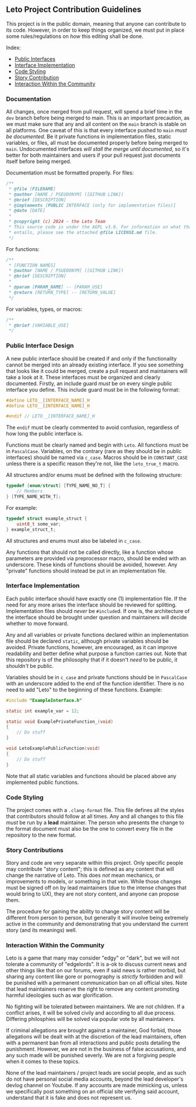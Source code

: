 ## Leto Project Contribution Guidelines
This project is in the public domain, meaning that anyone can contribute to its code. However, in order to keep things organized, we must put in place some rules/regulations on _how_ this editing shall be done.

Index:
- [Public Interfaces](#public-interface-design)
- [Interface Implementation](#interface-implementation)
- [Code Styling](#code-styling)
- [Story Contribution](#story-contributions)
- [Interaction Within the Community](#interaction-within-the-community)

### Documentation
All changes, once merged from pull request, will spend a brief time in the `dev` branch before being merged to main. This is an important precaution, as we must make sure that any and all content on the `main` branch is stable on all platforms. One caveat of this is that every interface pushed to `main` _must be documented_. Be it private functions in implementation files, static variables, or files, all must be documented properly before being merged to `main`. Undocumented interfaces _will stall the merge until documented_, so it's better for both maintainers and users if your pull request just documents itself before being merged.

Documentation must be formatted properly. For files:

```c
/**
 * @file [FILENAME]
 * @author [NAME / PSEUDONYM] ([GITHUB LINK])
 * @brief [DESCRIPTION]
 * @implements [PUBLIC INTERFACE (only for implementation files)]
 * @date [DATE]
 *
 * @copyright (c) 2024 - the Leto Team
 * This source code is under the AGPL v3.0. For information on what that
 * entails, please see the attached @file LICENSE.md file.
 */
```

For functions:

```c
/**
 * [FUNCTION NAMES]
 * @author [NAME / PSUEDONYM] ([GITHUB LINK])
 * @brief [DESCRIPTION]
 * 
 * @param [PARAM_NAME] -- [PARAM_USE]
 * @return [RETURN_TYPE] -- [RETURN_VALUE]
 */
```

For variables, types, or macros:

```c
/**
 * @brief [VARIABLE_USE]
 */
```

### Public Interface Design
A new public interface should be created if and only if the functionality cannot be merged into an already existing interface. If you see something that looks like it could be merged, create a pull request and maintainers will take a look at it. These interfaces must be organized and clearly documented. Firstly, an include guard _must_ be on every single public interface you define. This include guard must be in the following format:

```c
#define LETO__[INTERFACE_NAME]_H
#define LETO__[INTERFACE_NAME]_H

#endif // LETO__[INTERFACE_NAME]_H
```

The `endif` must be clearly commented to avoid confusion, regardless of how long the public interface is.

Functions must be clearly named and begin with `Leto`. All functions must be in `PascalCase`. Variables, on the contrary (rare as they should be in public interfaces) should be named via `c_case`. Macros should be in `CONSTANT_CASE` unless there is a specific reason they're not, like the `leto_true_t` macro.

All structures and/or enums must be defined with the following structure:

```c
typedef [enum/struct] [TYPE_NAME_NO_T] {
    // Members
} [TYPE_NAME_WITH_T];
```

For example:

```c
typedef struct example_struct {
    uint8_t some_var;
} example_struct_t;
```

All structures and enums must also be labeled in `c_case`.

Any functions that should not be called directly, like a function whose parameters are provided via preprocessor macro, should be ended with an underscore. These kinds of functions should be avoided, however. Any "private" functions should instead be put in an implementation file.

### Interface Implementation
Each public interface should have exactly one (1) implementation file. If the need for any more arises the interface should be reviewed for splitting. Implementation files should _never_ be `#include`d. If one is, the architecture of the interface should be brought under question and maintainers will decide whether to move forward.

Any and all variables or private functions declared within an implementation file should be declared `static`, although private variables should be avoided. Private functions, however, are encouraged, as it can improve readability and better define what purpose a function carries out. Note that this repository is of the philosophy that if it doesn't _need_ to be public, it _shouldn't_ be public.

Variables should be in `c_case` and private functions should be in `PascalCase` with an underscore added to the end of the function identifier. There is no need to add "Leto" to the beginning of these functions. Example:

```c
#include "ExampleInterface.h"

static int example_var = 12;

static void ExamplePrivateFunction_(void) 
{
    // Do stuff
}

void LetoExamplePublicFunction(void) 
{
    // Do stuff
}

```

Note that all static variables and functions should be placed above any implemented public functions.

### Code Styling
The project comes with a `.clang-format` file. This file defines all the styles that contributors should follow at all times. Any and all changes to this file _must_ be run by a **lead** maintainer. The person who presents the change to the format document must also be the one to convert every file in the repository to the new format.

### Story Contributions
Story and code are very separate within this project. Only specific people may contribute "story content"; this is defined as any content that will change the narrative of Leto. This does _not_ mean mechanics, or improvements to models, or something in that vein. While those changes must be signed off on by lead maintainers (due to the intense changes that would bring to UX), they are not story content, and anyone can propose them.

The procedure for gaining the ability to change story content will be different from person to person, but generally it will involve being extremely active in the community and demonstrating that you understand the current story (and its meanings) well.

### Interaction Within the Community
Leto is a game that many may consider "edgy" or "dark", but we will not tolerate a community of "edgelords". It is a-ok to discuss current news and other things like that on our forums, even if said news is rather morbid, but sharing any content like gore or pornography is _strictly_ forbidden and will be punished with a permanent communication ban on all official sites. Note that lead maintainers reserve the right to remove any content promoting harmful ideologies such as war glorification.

No fighting will be tolerated between maintainers. We are not children. If a conflict arises, it will be solved civily and according to all due process. Differing philosphies will be solved via popular vote by all maintainers.

If criminal allegations are brought against a maintainer, God forbid, those allegations will be dealt with at the discretion of the lead maintainers, often with a permanent ban from all interactions and public posts detailing the punishment. However, we are not in the business of false accusations, and any such made will be punished severly. We are not a forgiving people when it comes to these topics.

None of the lead maintainers / project leads are social people, and as such do not have personal social media accounts, beyond the lead developer's devlog channel on Youtube. If any accounts are made mimicking us, unless we specifically post something on an official site verifying said account, understand that it is fake and does not represent us.
